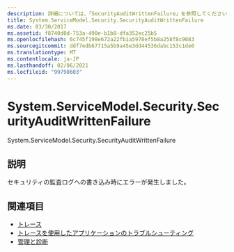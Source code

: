 ```yaml
---
description: 詳細については、「SecurityAuditWrittenFailure」を参照してください。
title: System.ServiceModel.Security.SecurityAuditWrittenFailure
ms.date: 03/30/2017
ms.assetid: f8740d0d-753a-490e-b1b8-dfa352ec25b5
ms.openlocfilehash: 6c745f198e672a22fb1a5978ef5b8a258f8c9083
ms.sourcegitcommit: ddf7edb67715a5b9a45e3dd44536dabc153c1de0
ms.translationtype: MT
ms.contentlocale: ja-JP
ms.lasthandoff: 02/06/2021
ms.locfileid: "99798603"
---
```

# <a name="systemservicemodelsecuritysecurityauditwrittenfailure"></a>System.ServiceModel.Security.SecurityAuditWrittenFailure

System.ServiceModel.Security.SecurityAuditWrittenFailure  
  
## <a name="description"></a>説明  

 セキュリティの監査ログへの書き込み時にエラーが発生しました。  
  
## <a name="see-also"></a>関連項目

- [トレース](index.md)
- [トレースを使用したアプリケーションのトラブルシューティング](using-tracing-to-troubleshoot-your-application.md)
- [管理と診断](../index.md)
